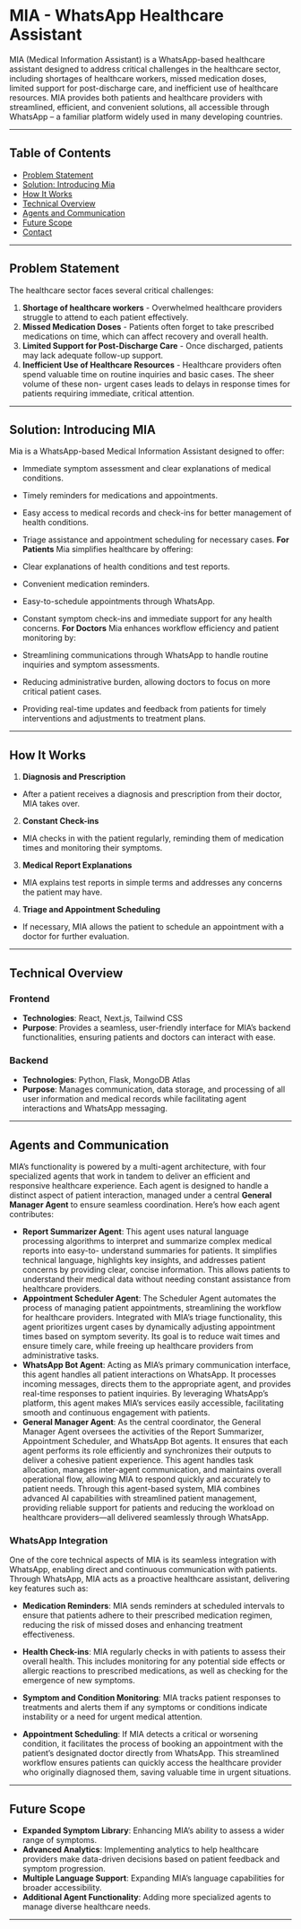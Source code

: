 # MIA - WhatsApp Healthcare Assistant

MIA (Medical Information Assistant) is a WhatsApp-based healthcare assistant
designed to address critical challenges in the healthcare sector, including shortages
of healthcare workers, missed medication doses, limited support for post-discharge
care, and inefficient use of healthcare resources. MIA provides both patients and
healthcare providers with streamlined, efficient, and convenient solutions, all
accessible through WhatsApp – a familiar platform widely used in many developing
countries.

---
## Table of Contents
- [Problem Statement](#problem-statement)
- [Solution: Introducing Mia](#solution-introducing-mia)
- [How It Works](#how-it-works)
- [Technical Overview](#technical-overview)
- [Agents and Communication](#agents-and-communication)
- [Future Scope](#future-scope)
- [Contact](#contact)
---
## Problem Statement
The healthcare sector faces several critical challenges:
1. **Shortage of healthcare workers** - Overwhelmed healthcare providers struggle
to attend to each patient effectively.
2. **Missed Medication Doses** - Patients often forget to take prescribed
medications on time, which can affect recovery and overall health.
3. **Limited Support for Post-Discharge Care** - Once discharged, patients may lack
adequate follow-up support.
4. **Inefficient Use of Healthcare Resources** - Healthcare providers often spend
valuable time on routine inquiries and basic cases. The sheer volume of these non-
urgent cases leads to delays in response times for patients requiring immediate,
critical attention.

---
## Solution: Introducing MIA
Mia is a WhatsApp-based Medical Information Assistant designed to offer:
- Immediate symptom assessment and clear explanations of medical conditions.
- Timely reminders for medications and appointments.
- Easy access to medical records and check-ins for better management of health
conditions.
- Triage assistance and appointment scheduling for necessary cases.
**For Patients**
Mia simplifies healthcare by offering:
- Clear explanations of health conditions and test reports.

- Convenient medication reminders.
- Easy-to-schedule appointments through WhatsApp.
- Constant symptom check-ins and immediate support for any health concerns.
**For Doctors**
Mia enhances workflow efficiency and patient monitoring by:
- Streamlining communications through WhatsApp to handle routine inquiries and
symptom assessments.
- Reducing administrative burden, allowing doctors to focus on more critical patient
cases.
- Providing real-time updates and feedback from patients for timely interventions and
adjustments to treatment plans.
---
## How It Works
1. **Diagnosis and Prescription**
- After a patient receives a diagnosis and prescription from their doctor, MIA takes
over.
2. **Constant Check-ins**
- MIA checks in with the patient regularly, reminding them of medication times and
monitoring their symptoms.
3. **Medical Report Explanations**
- MIA explains test reports in simple terms and addresses any concerns the patient
may have.
4. **Triage and Appointment Scheduling**
- If necessary, MIA allows the patient to schedule an appointment with a doctor for
further evaluation.
---
## Technical Overview
### Frontend
- **Technologies**: React, Next.js, Tailwind CSS
- **Purpose**: Provides a seamless, user-friendly interface for MIA’s backend
functionalities, ensuring patients and doctors can interact with ease.
### Backend
- **Technologies**: Python, Flask, MongoDB Atlas
- **Purpose**: Manages communication, data storage, and processing of all user
information and medical records while facilitating agent interactions and WhatsApp
messaging.
---
## Agents and Communication

MIA’s functionality is powered by a multi-agent architecture, with four specialized
agents that work in tandem to deliver an efficient and responsive healthcare
experience. Each agent is designed to handle a distinct aspect of patient interaction,
managed under a central **General Manager Agent** to ensure seamless
coordination. Here’s how each agent contributes:
- **Report Summarizer Agent**: This agent uses natural language processing
algorithms to interpret and summarize complex medical reports into easy-to-
understand summaries for patients. It simplifies technical language, highlights key
insights, and addresses patient concerns by providing clear, concise information.
This allows patients to understand their medical data without needing constant
assistance from healthcare providers.
- **Appointment Scheduler Agent**: The Scheduler Agent automates the process of
managing patient appointments, streamlining the workflow for healthcare providers.
Integrated with MIA’s triage functionality, this agent prioritizes urgent cases by
dynamically adjusting appointment times based on symptom severity. Its goal is to
reduce wait times and ensure timely care, while freeing up healthcare providers from
administrative tasks.
- **WhatsApp Bot Agent**: Acting as MIA’s primary communication interface, this
agent handles all patient interactions on WhatsApp. It processes incoming
messages, directs them to the appropriate agent, and provides real-time responses
to patient inquiries. By leveraging WhatsApp’s platform, this agent makes MIA’s
services easily accessible, facilitating smooth and continuous engagement with
patients.
- **General Manager Agent**: As the central coordinator, the General Manager
Agent oversees the activities of the Report Summarizer, Appointment Scheduler, and
WhatsApp Bot agents. It ensures that each agent performs its role efficiently and
synchronizes their outputs to deliver a cohesive patient experience. This agent
handles task allocation, manages inter-agent communication, and maintains overall
operational flow, allowing MIA to respond quickly and accurately to patient needs.
Through this agent-based system, MIA combines advanced AI capabilities with
streamlined patient management, providing reliable support for patients and reducing
the workload on healthcare providers—all delivered seamlessly through WhatsApp.
### WhatsApp Integration
One of the core technical aspects of MIA is its seamless integration with WhatsApp,
enabling direct and continuous communication with patients. Through WhatsApp,
MIA acts as a proactive healthcare assistant, delivering key features such as:
- **Medication Reminders**: MIA sends reminders at scheduled intervals to ensure
that patients adhere to their prescribed medication regimen, reducing the risk of
missed doses and enhancing treatment effectiveness.
- **Health Check-ins**: MIA regularly checks in with patients to assess their overall
health. This includes monitoring for any potential side effects or allergic reactions to
prescribed medications, as well as checking for the emergence of new symptoms.

- **Symptom and Condition Monitoring**: MIA tracks patient responses to treatments
and alerts them if any symptoms or conditions indicate instability or a need for urgent
medical attention.
- **Appointment Scheduling**: If MIA detects a critical or worsening condition, it
facilitates the process of booking an appointment with the patient’s designated
doctor directly from WhatsApp. This streamlined workflow ensures patients can
quickly access the healthcare provider who originally diagnosed them, saving
valuable time in urgent situations.
---

## Future Scope
- **Expanded Symptom Library**: Enhancing MIA’s ability to assess a wider range of
symptoms.
- **Advanced Analytics**: Implementing analytics to help healthcare providers make
data-driven decisions based on patient feedback and symptom progression.
- **Multiple Language Support**: Expanding MIA’s language capabilities for broader
accessibility.
- **Additional Agent Functionality**: Adding more specialized agents to manage
diverse healthcare needs.
---
